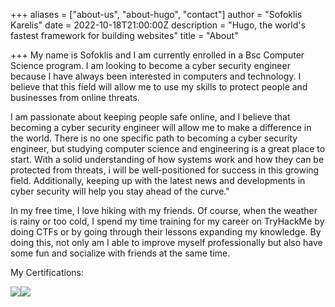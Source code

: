 +++
aliases = ["about-us", "about-hugo", "contact"]
author = "Sofoklis Karelis"
date = 2022-10-18T21:00:00Z
description = "Hugo, the world's fastest framework for building websites"
title = "About"

+++
My name is Sofoklis and I am currently enrolled in a Bsc Computer Science program. I am looking to become a cyber security engineer because I have always been interested in computers and technology. I believe that this field will allow me to use my skills to protect people and businesses from online threats.

I am passionate about keeping people safe online, and I believe that becoming a cyber security engineer will allow me to make a difference in the world. There is no one specific path to becoming a cyber security engineer, but studying computer science and engineering is a great place to start. With a solid understanding of how systems work and how they can be protected from threats, i will be well-positioned for success in this growing field. Additionally, keeping up with the latest news and developments in cyber security will help you stay ahead of the curve."

In my free time, I love hiking with my friends. Of course, when the weather is rainy or too cold, I spend my time training for my career on TryHackMe by doing CTFs or by going through their lessons expanding my knowledge. By doing this, not only am I able to improve myself professionally but also have some fun and socialize with friends at the same time.

My Certifications:

![](/uploads/thm-qhxj0dddpe.png)![](/uploads/thm-rwhcfninfa.png)